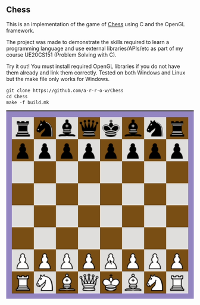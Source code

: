 ## Chess

This is an implementation of the game of [Chess](https://en.wikipedia.org/wiki/Chess) using C and the OpenGL framework.

The project was made to demonstrate the skills required to learn a programming language and use external libraries/APIs/etc as part of my course UE20CS151 (Problem Solving with C).

Try it out! You must install required OpenGL libraries if you do not have them already and link them correctly. Tested on both Windows and Linux but the make file only works for Windows.

```
git clone https://github.com/a-r-r-o-w/Chess
cd Chess
make -f build.mk
```

![demo-gif](./resources/demo.gif)
